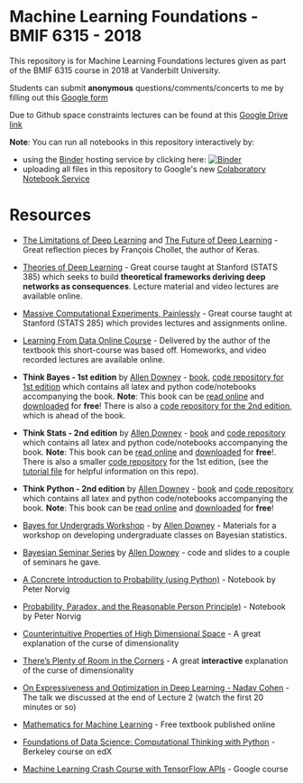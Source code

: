 # Machine Learning Foundations - BMIF 6315 - 2018

This repository is for Machine Learning Foundations lectures given as part of the BMIF 6315 course in 2018 at Vanderbilt University. 

Students can submit **anonymous** questions/comments/concerts to me by filling out this [Google form](https://goo.gl/forms/CLzb7ZumJGLcNfeG3)

Due to Github space constraints lectures can be found at this [Google Drive link](https://drive.google.com/open?id=1ydDUm4PHd2-cTg_n-iAiSMoJhS3v4CWG)

**Note**: You can run all notebooks in this repository interactively by:

* using the [Binder](http://mybinder.org/) hosting service by clicking here: [![Binder](https://mybinder.org/badge.svg)](https://mybinder.org/v2/gh/diego898/mlf-bmif-6315-2018/master)
* uploading all files in this repository to Google's new [Colaboratory Notebook Service](colab.research.google.com/)

# Resources

* [The Limitations of Deep Learning](https://blog.keras.io/the-limitations-of-deep-learning.html) and [The Future of Deep Learning](https://blog.keras.io/the-future-of-deep-learning.html) - Great reflection pieces by François Chollet, the author of Keras. 

* [Theories of Deep Learning](https://stats385.github.io/) - Great course taught at Stanford (STATS 385) which seeks to build **theoretical frameworks deriving deep networks as consequences**. Lecture material and video lectures are available online.  

* [Massive Computational Experiments, Painlessly](https://stats285.github.io/) - Great course taught at Stanford (STATS 285) which provides lectures and assignments online. 

* [Learning From Data Online Course](https://work.caltech.edu/telecourse.html) -  Delivered by the author of the textbook this short-course was based off. Homeworks, and video recorded lectures are available online. 

* **Think Bayes - 1st edition** by [Allen Downey](http://www.allendowney.com/wp/) - [book](http://greenteapress.com/wp/think-bayes/), [code repository for 1st edition](https://github.com/AllenDowney/ThinkBayes) which contains all latex and python code/notebooks accompanying the book. **Note**: This book can be [read online](http://www.greenteapress.com/thinkbayes/html/index.html) and [downloaded](http://www.greenteapress.com/thinkbayes/thinkbayes.pdf) for **free**! There is also a [code repository for the 2nd edition](https://github.com/AllenDowney/ThinkBayes2), which is ahead of the book.

* **Think Stats - 2nd edition** by [Allen Downey](http://www.allendowney.com/wp/) - [book](http://greenteapress.com/wp/think-stats-2e/) and [code repository](https://github.com/AllenDowney/ThinkStats2) which contains all latex and python code/notebooks accompanying the book. **Note**: This book can be [read online](http://greenteapress.com/thinkstats2/html/index.html) and [downloaded](http://greenteapress.com/thinkstats2/thinkstats2.pdf) for **free**!. There is also a smaller [code repository](https://github.com/AllenDowney/CompStats) for the 1st edition, (see the [tutorial file](https://github.com/AllenDowney/CompStats/blob/master/tutorial.md) for helpful information on this repo).

* **Think Python - 2nd edition** by [Allen Downey](http://www.allendowney.com/wp/) - [book](http://greenteapress.com/wp/think-python-2e/) and [code repository](https://github.com/AllenDowney/ThinkPython2) which contains all latex and python code/notebooks accompanying the book. **Note**: This book can be [read online](http://greenteapress.com/thinkpython2/html/index.html) and [downloaded](http://greenteapress.com/thinkpython2/thinkpython2.pdf) for **free**!

* [Bayes for Undergrads Workshop](https://github.com/AllenDowney/BayesForUndergrads) - by [Allen Downey](http://www.allendowney.com/wp/) - Materials for a workshop on developing undergraduate classes on Bayesian statistics. 

* [Bayesian Seminar Series](https://github.com/AllenDowney/BayesSeminar) by [Allen Downey](http://www.allendowney.com/wp/) - code and slides to a couple of seminars he gave.

* [A Concrete Introduction to Probability (using Python)](https://github.com/norvig/pytudes/blob/master/ipynb/Probability.ipynb) - Notebook by Peter Norvig

* [Probability, Paradox, and the Reasonable Person Principle)](https://github.com/norvig/pytudes/blob/master/ipynb/ProbabilityParadox.ipynb) - Notebook by Peter Norvig

* [Counterintuitive Properties of High Dimensional Space](https://marckhoury.github.io/counterintuitive-properties-of-high-dimensional-space/) - A great explanation of the curse of dimensionality

* [There’s Plenty of Room in the Corners](https://beta.observablehq.com/@tophtucker/theres-plenty-of-room-in-the-corners) - A great **interactive** explanation of the curse of dimensionality

* [On Expressiveness and Optimization in Deep Learning - Nadav Cohen](https://www.youtube.com/watch?v=F079b2dwcAg) - The talk we discussed at the end of Lecture 2 (watch the first 20 minutes or so)

* [Mathematics for Machine Learning](https://mml-book.github.io/) - Free textbook published online

* [Foundations of Data Science: Computational Thinking with Python](https://www.edx.org/course/foundations-data-science-computational-uc-berkeleyx-data8-1x) - Berkeley course on edX

* [Machine Learning Crash Course with TensorFlow APIs](https://developers.google.com/machine-learning/crash-course/) - Google course
